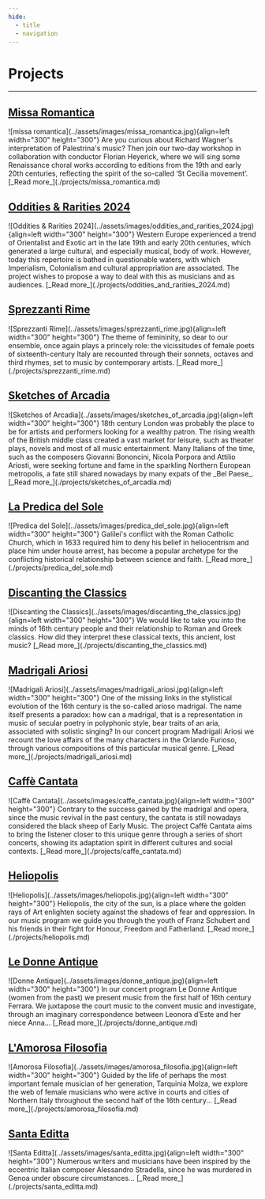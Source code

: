 ```yaml
---
hide:
  - title
  - navigation
---
```


# Projects

---

## [Missa Romantica](./projects/missa_romantica.md)
<div class="grid" markdown>
  ![missa romantica](../assets/images/missa_romantica.jpg){align=left width="300" height="300"} Are you curious about Richard Wagner's interpretation of Palestrina's music?
  Then join our two-day workshop in collaboration with conductor Florian Heyerick, where we will sing some Renaissance choral works according to editions from the 19th and early 20th centuries, reflecting the spirit of the so-called ‘St Cecilia movement’. [_Read more_](./projects/missa_romantica.md) 
</div> 

## [Oddities & Rarities 2024](./projects/oddities_and_rarities_2024.md)
<div class="grid" markdown>
  ![Oddities & Rarities 2024](../assets/images/oddities_and_rarities_2024.jpg){align=left width="300" height="300"} Western Europe experienced a trend of Orientalist and Exotic art in the late 19th and early 20th centuries, which generated a large cultural, and especially musical, body of work. However, today this repertoire is bathed in questionable waters, with which Imperialism, Colonialism and cultural appropriation are associated. The project wishes to propose a way to deal with this as musicians and as audiences. [_Read more_](./projects/oddities_and_rarities_2024.md) 
</div> 

## [Sprezzanti Rime](./projects/sprezzanti_rime.md)
<div class="grid" markdown>
![Sprezzanti Rime](../assets/images/sprezzanti_rime.jpg){align=left width="300" height="300"} The theme of femininity, so dear to our ensemble, once again plays a princely role: the vicissitudes of female poets of sixteenth-century Italy are recounted through their sonnets, octaves and third rhymes, set to music by contemporary artists. [_Read more_](./projects/sprezzanti_rime.md) 
</div>

## [Sketches of Arcadia](./projects/sketches_of_arcadia.md)
<div class="grid" markdown>
![Sketches of Arcadia](../assets/images/sketches_of_arcadia.jpg){align=left width="300" height="300"} 18th century London was probably the place to be for artists and performers looking for a wealthy patron. The rising wealth of the British middle class created a vast market for leisure, such as theater plays, novels and most of all music entertainment. Many Italians of the time, such as the composers Giovanni Bononcini, Nicola Porpora and Attilio Ariosti, were seeking fortune and fame in the sparkling Northern European metropolis, a fate still shared nowadays by many expats of the _Bel Paese_. [_Read more_](./projects/sketches_of_arcadia.md)
</div>

## [La Predica del Sole](./projects/predica_del_sole.md)
<div class="grid" markdown>
![Predica del Sole](../assets/images/predica_del_sole.jpg){align=left width="300" height="300"} Galilei's conflict with the Roman Catholic Church, which in 1633 required him to deny his belief in heliocentrism and place him under house arrest, has become a popular archetype for the conflicting historical relationship between science and faith. [_Read more_](./projects/predica_del_sole.md)
</div>

## [Discanting the Classics](./projects/discanting_the_classics.md)
<div class="grid" markdown>
![Discanting the Classics](../assets/images/discanting_the_classics.jpg){align=left width="300" height="300"} We would like to take you into the minds of 16th century people and their relationship to Roman and Greek classics. How did they interpret these classical texts, this ancient, lost music? [_Read more_](./projects/discanting_the_classics.md)
</div>

## [Madrigali Ariosi](./projects/madrigali_ariosi.md)
<div class="grid" markdown>
![Madrigali Ariosi](../assets/images/madrigali_ariosi.jpg){align=left width="300" height="300"} One of the missing links in the stylistical evolution of the 16th century is the so-called arioso madrigal. The name itself presents a paradox: how can a madrigal, that is a representation in music of secular poetry in polyphonic style, bear traits of an aria, associated with solistic singing? In our concert program Madrigali Ariosi we recount the love affairs of the many characters in the Orlando Furioso, through various compositions of this particular musical genre. [_Read more_](./projects/madrigali_ariosi.md)
</div>

## [Caffè Cantata](./projects/caffe_cantata.md)
<div class="grid" markdown>
![Caffè Cantata](../assets/images/caffe_cantata.jpg){align=left width="300" height="300"} Contrary to the success gained by the madrigal and opera, since the music revival in the past century, the cantata is still nowadays considered the black sheep of Early Music. The project Caffè Cantata aims to bring the listener closer to this unique genre through a series of short concerts, showing its adaptation spirit in different cultures and social contexts. [_Read more_](./projects/caffe_cantata.md)
</div>

## [Heliopolis](./projects/heliopolis.md)
<div class="grid" markdown>
![Heliopolis](../assets/images/heliopolis.jpg){align=left width="300" height="300"} Heliopolis, the city of the sun, is a place where the golden rays of Art enlighten society against the shadows of fear and oppression.  In our music program we guide you through the youth of Franz Schubert and his friends in their fight for Honour, Freedom and Fatherland.  [_Read more_](./projects/heliopolis.md)
</div>

## [Le Donne Antique](./projects/donne_antique.md)
<div class="grid" markdown>
![Donne Antique](../assets/images/donne_antique.jpg){align=left width="300" height="300"} In our concert program Le Donne Antique (women from the past) we present music from the first half of 16th century Ferrara. We juxtapose the court music to the convent music and investigate, through an imaginary correspondence between Leonora d’Este and her niece Anna...  [_Read more_](./projects/donne_antique.md)
</div>

## [L'Amorosa Filosofia](./projects/amorosa_filosofia.md)
<div class="grid" markdown>
![Amorosa Filosofia](../assets/images/amorosa_filosofia.jpg){align=left width="300" height="300"} Guided by the life of perhaps the most important female musician of her generation, Tarquinia Molza, we explore the web of female musicians who were active in courts and cities of Northern Italy throughout the second half of the 16th century...  [_Read more_](./projects/amorosa_filosofia.md)
</div>

## [Santa Editta](./projects/santa_editta.md)
<div class="grid" markdown>
![Santa Editta](../assets/images/santa_editta.jpg){align=left width="300" height="300"} Numerous writers and musicians have been inspired by the eccentric Italian composer Alessandro Stradella, since he was murdered in Genoa under obscure circumstances...  [_Read more_](./projects/santa_editta.md)
</div>